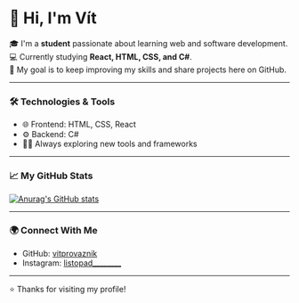 # 👋 Hi, I'm Vít

🎓 I'm a **student** passionate about learning web and software development.  
💻 Currently studying **React, HTML, CSS, and C#**.  
🚀 My goal is to keep improving my skills and share projects here on GitHub.  

---

### 🛠️ Technologies & Tools
- 🌐 Frontend: HTML, CSS, React
- ⚙️ Backend: C#
- 🧑‍💻 Always exploring new tools and frameworks

---

### 📈 My GitHub Stats
[![Anurag's GitHub stats](https://github-readme-stats.vercel.app/api?username=anuraghazra)](https://github.com/vitprovaznik/github-readme-stats)

---

### 🌍 Connect With Me
- GitHub: [vitprovaznik](https://github.com/vitprovaznik)
- Instagram: [listopad________](https://www.instagram.com/listopad________/)

---

⭐️ Thanks for visiting my profile!

